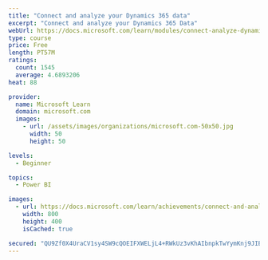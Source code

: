 ```yaml
---
title: "Connect and analyze your Dynamics 365 data​"
excerpt: "Connect and analyze your Dynamics 365 Data​"
webUrl: https://docs.microsoft.com/learn/modules/connect-analyze-dynamics-365-data/
type: course
price: Free
length: PT57M
ratings:
  count: 1545
  average: 4.6893206
heat: 88

provider:
  name: Microsoft Learn
  domain: microsoft.com
  images:
    - url: /assets/images/organizations/microsoft.com-50x50.jpg
      width: 50
      height: 50

levels:
  - Beginner

topics:
  - Power BI

images:
  - url: https://docs.microsoft.com/learn/achievements/connect-and-analyze-your-microsoft-dynamics-365-data-social.png
    width: 800
    height: 400
    isCached: true

secured: "QU9Zf0X4UraCV1sy4SW9cQOEIFXWELjL4+RWkUz3vKhAIbnpkTwYymKnj9JIBMEgeRUx+RxupzFReA+k6n6T0U2GLYBANKi6BK994Hx0KpjpDNkvqX58t2Ht2BdXmUKJYKH9+1cQgyWsn/ETcQTCWXAlw8nkLMsdtLdbJYr7t/p9/O7oM4O+V0v6h7S/QFCfSCkbjUX+di24kkbUoMGC1CF4sQAAGIF/OUNwZJYHrqOd9yVm1mP/CBI6xy4x3oKa9UMmqW9QjTrHyZpFwDGnFfPPLHiu147B2vQ6+TgH1eNeHTG0tF3ejWmA3Ls/mlU2zG2UUx8Iz5g1cz1tItgka/HeYcF6f1cu6cOZ/dKFAQL+nRc5Gh95Eq2xynMSuOeqXiXmzztpPkawxWZ62jjzrQJGhuksgM311tHqwMdgbn4=;smrzZHr0CJTtogOSF5OELg=="
---
```


